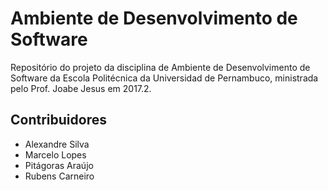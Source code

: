 # Ambiente de Desenvolvimento de Software
Repositório do projeto da disciplina de Ambiente de Desenvolvimento de Software da Escola Politécnica da Universidad de Pernambuco, ministrada pelo Prof. Joabe Jesus em 2017.2.

## Contribuidores
* Alexandre Silva
* Marcelo Lopes
* Pitágoras Araújo
* Rubens Carneiro

